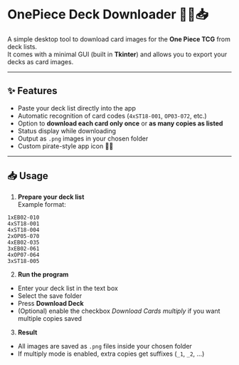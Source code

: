 # OnePiece Deck Downloader 🏴‍☠️📥

A simple desktop tool to download card images for the **One Piece TCG** from deck lists.  
It comes with a minimal GUI (built in **Tkinter**) and allows you to export your decks as card images.

---

## ✨ Features
- Paste your deck list directly into the app
- Automatic recognition of card codes (`4xST18-001`, `OP03-072`, etc.)
- Option to **download each card only once** or **as many copies as listed**
- Status display while downloading
- Output as `.png` images in your chosen folder
- Custom pirate-style app icon 🏴‍☠️

---

## 📥 Usage

1. **Prepare your deck list**  
   Example format:
```
1xEB02-010
4xST18-001
4xST18-004
2xOP05-070
4xEB02-035
3xEB02-061
4xOP07-064
3xST18-005
```


2. **Run the program**
- Enter your deck list in the text box
- Select the save folder
- Press **Download Deck**
- (Optional) enable the checkbox *Download Cards multiply* if you want multiple copies saved

3. **Result**
- All images are saved as `.png` files inside your chosen folder
- If multiply mode is enabled, extra copies get suffixes (`_1`, `_2`, …)
